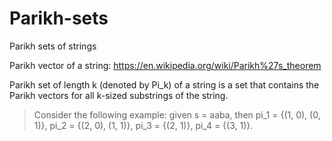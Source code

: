 # Parikh-sets
Parikh sets of strings


Parikh vector of a string:
https://en.wikipedia.org/wiki/Parikh%27s_theorem

Parikh set of length k (denoted by Pi_k) of a string is a set that contains the Parikh vectors for all k-sized
substrings of the string.

>Consider the following example:
given s = aaba, then pi_1 = {(1, 0), (0, 1)}, pi_2 = {(2, 0), (1, 1)}, pi_3 = {(2, 1)}, pi_4 = {(3, 1)}.